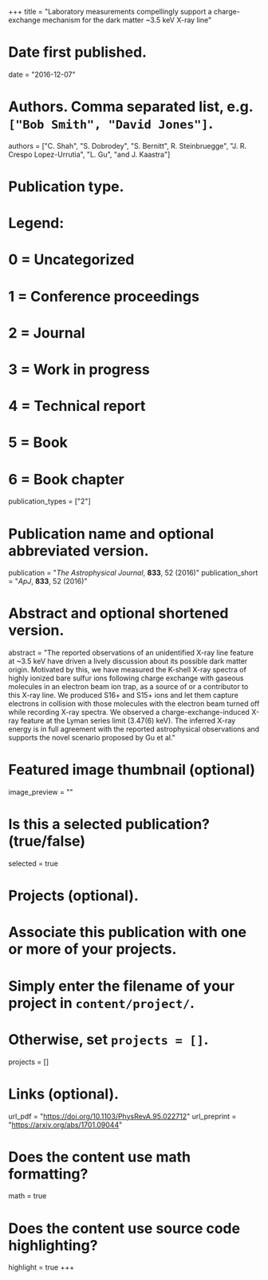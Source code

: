 +++
title = "Laboratory measurements compellingly support a charge-exchange mechanism for the dark matter ~3.5 keV X-ray line"

# Date first published.
date = "2016-12-07"

# Authors. Comma separated list, e.g. `["Bob Smith", "David Jones"]`.
authors = ["C. Shah", "S. Dobrodey", "S. Bernitt", R. Steinbruegge", "J. R. Crespo Lopez-Urrutia", "L. Gu", "and J. Kaastra"]

# Publication type.
# Legend:
# 0 = Uncategorized
# 1 = Conference proceedings
# 2 = Journal
# 3 = Work in progress
# 4 = Technical report
# 5 = Book
# 6 = Book chapter
publication_types = ["2"]

# Publication name and optional abbreviated version.
publication = "*The Astrophysical Journal*, **833**, 52 (2016)"
publication_short = "*ApJ*, **833**, 52 (2016)"

# Abstract and optional shortened version.
abstract = "The reported observations of an unidentified X-ray line feature at ~3.5 keV have driven a lively discussion about its possible dark matter origin. Motivated by this, we have measured the K-shell X-ray spectra of highly ionized bare sulfur ions following charge exchange with gaseous molecules in an electron beam ion trap, as a source of or a contributor to this X-ray line. We produced S16+ and S15+ ions and let them capture electrons in collision with those molecules with the electron beam turned off while recording X-ray spectra. We observed a charge-exchange-induced X-ray feature at the Lyman series limit (3.47(6) keV). The inferred X-ray energy is in full agreement with the reported astrophysical observations and supports the novel scenario proposed by Gu et al."

# Featured image thumbnail (optional)
image_preview = ""

# Is this a selected publication? (true/false)
selected = true

# Projects (optional).
#   Associate this publication with one or more of your projects.
#   Simply enter the filename of your project in `content/project/`.
#   Otherwise, set `projects = []`.
projects = []

# Links (optional).
url_pdf = "https://doi.org/10.1103/PhysRevA.95.022712"
url_preprint = "https://arxiv.org/abs/1701.09044"

# Does the content use math formatting?
math = true

# Does the content use source code highlighting?
highlight = true
+++

